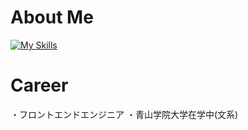 # About Me
[![My Skills](https://skillicons.dev/icons?i=js,html,css,sass,tailwind,ts,react,nextjs,nodejs,rails,ruby,webpack,postman,docker,firebase,mongodb,supabase,vercel,figma&perline=8)](https://skillicons.dev)

# Career
・フロントエンドエンジニア
・青山学院大学在学中(文系)

